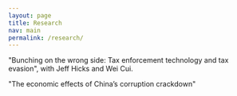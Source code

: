 ```yaml
---
layout: page
title: Research
nav: main
permalink: /research/
---
```


"Bunching on the wrong side: Tax enforcement technology and tax evasion", with Jeff Hicks and Wei Cui.

"The economic effects of China’s corruption crackdown"
